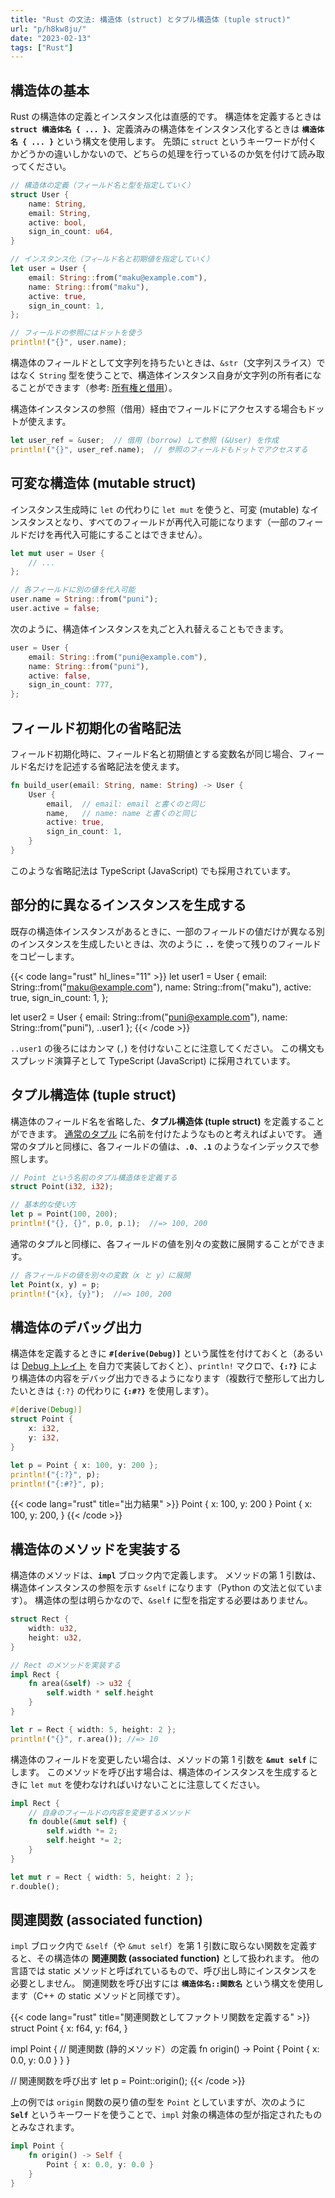 ```yaml
---
title: "Rust の文法: 構造体 (struct) とタプル構造体 (tuple struct)"
url: "p/h8kw8ju/"
date: "2023-02-13"
tags: ["Rust"]
---
```


構造体の基本
----

Rust の構造体の定義とインスタンス化は直感的です。
構造体を定義するときは __`struct 構造体名 { ... }`__、定義済みの構造体をインスタンス化するときは __`構造体名 { ... }`__ という構文を使用します。
先頭に `struct` というキーワードが付くかどうかの違いしかないので、どちらの処理を行っているのか気を付けて読み取ってください。

```rust
// 構造体の定義（フィールド名と型を指定していく）
struct User {
    name: String,
    email: String,
    active: bool,
    sign_in_count: u64,
}

// インスタンス化（フィ―ルド名と初期値を指定していく）
let user = User {
    email: String::from("maku@example.com"),
    name: String::from("maku"),
    active: true,
    sign_in_count: 1,
};

// フィールドの参照にはドットを使う
println!("{}", user.name);
```

構造体のフィールドとして文字列を持ちたいときは、`&str`（文字列スライス）ではなく `String` 型を使うことで、構造体インスタンス自身が文字列の所有者になることができます（参考: [所有権と借用](/p/4nx8hqy/)）。

構造体インスタンスの参照（借用）経由でフィールドにアクセスする場合もドットが使えます。

```rust
let user_ref = &user;  // 借用 (borrow) して参照 (&User) を作成
println!("{}", user_ref.name);  // 参照のフィールドもドットでアクセスする
```


可変な構造体 (mutable struct)
----

インスタンス生成時に `let` の代わりに `let mut` を使うと、可変 (mutable) なインスタンスとなり、すべてのフィールドが再代入可能になります（一部のフィールドだけを再代入可能にすることはできません）。

```rust
let mut user = User {
    // ...
};

// 各フィールドに別の値を代入可能
user.name = String::from("puni");
user.active = false;
```

次のように、構造体インスタンスを丸ごと入れ替えることもできます。

```rust
user = User {
    email: String::from("puni@example.com"),
    name: String::from("puni"),
    active: false,
    sign_in_count: 777,
};
```


フィールド初期化の省略記法
----

フィールド初期化時に、フィールド名と初期値とする変数名が同じ場合、フィールド名だけを記述する省略記法を使えます。

```rust
fn build_user(email: String, name: String) -> User {
    User {
        email,  // email: email と書くのと同じ
        name,   // name: name と書くのと同じ
        active: true,
        sign_in_count: 1,
    }
}
```

このような省略記法は TypeScript (JavaScript) でも採用されています。


部分的に異なるインスタンスを生成する
----

既存の構造体インスタンスがあるときに、一部のフィールドの値だけが異なる別のインスタンスを生成したいときは、次のように __`..`__ を使って残りのフィールドをコピーします。

{{< code lang="rust" hl_lines="11" >}}
let user1 = User {
    email: String::from("maku@example.com"),
    name: String::from("maku"),
    active: true,
    sign_in_count: 1,
};

let user2 = User {
    email: String::from("puni@example.com"),
    name: String::from("puni"),
    ..user1
};
{{< /code >}}

`..user1` の後ろにはカンマ (`,`) を付けないことに注意してください。
この構文もスプレッド演算子として TypeScript (JavaScript) に採用されています。


タプル構造体 (tuple struct)
----

構造体のフィールド名を省略した、__タプル構造体 (tuple struct)__ を定義することができます。
[通常のタプル](/p/7r3cmv6/#tuple) に名前を付けたようなものと考えればよいです。
通常のタプルと同様に、各フィールドの値は、__`.0`__、__`.1`__ のようなインデックスで参照します。

```rust
// Point という名前のタプル構造体を定義する
struct Point(i32, i32);

// 基本的な使い方
let p = Point(100, 200);
println!("{}, {}", p.0, p.1);  //=> 100, 200
```

通常のタプルと同様に、各フィールドの値を別々の変数に展開することができます。

```rust
// 各フィールドの値を別々の変数（x と y）に展開
let Point(x, y) = p;
println!("{x}, {y}");  //=> 100, 200
```


構造体のデバッグ出力
----

構造体を定義するときに __`#[derive(Debug)]`__ という属性を付けておくと（あるいは [Debug トレイト](https://doc.rust-lang.org/std/fmt/trait.Debug.html) を自力で実装しておくと）、`println!` マクロで、__`{:?}`__ により構造体の内容をデバッグ出力できるようになります（複数行で整形して出力したいときは `{:?}` の代わりに __`{:#?}`__ を使用します）。

```rust
#[derive(Debug)]
struct Point {
    x: i32,
    y: i32,
}

let p = Point { x: 100, y: 200 };
println!("{:?}", p);
println!("{:#?}", p);
```

{{< code lang="rust" title="出力結果" >}}
Point { x: 100, y: 200 }
Point {
    x: 100,
    y: 200,
}
{{< /code >}}


構造体のメソッドを実装する
----

構造体のメソッドは、__`impl`__ ブロック内で定義します。
メソッドの第 1 引数は、構造体インスタンスの参照を示す `&self` になります（Python の文法と似ています）。
構造体の型は明らかなので、`&self` に型を指定する必要はありません。

```rust
struct Rect {
    width: u32,
    height: u32,
}

// Rect のメソッドを実装する
impl Rect {
    fn area(&self) -> u32 {
        self.width * self.height
    }
}

let r = Rect { width: 5, height: 2 };
println!("{}", r.area()); //=> 10
```

構造体のフィールドを変更したい場合は、メソッドの第 1 引数を __`&mut self`__ にします。
このメソッドを呼び出す場合は、構造体のインスタンスを生成するときに `let mut` を使わなければいけないことに注意してください。

```rust
impl Rect {
    // 自身のフィールドの内容を変更するメソッド
    fn double(&mut self) {
        self.width *= 2;
        self.height *= 2;
    }
}

let mut r = Rect { width: 5, height: 2 };
r.double();
```


関連関数 (associated function)
----

`impl` ブロック内で `&self`（や `&mut self`）を第 1 引数に取らない関数を定義すると、その構造体の __関連関数 (associated function)__ として扱われます。
他の言語では static メソッドと呼ばれているもので、呼び出し時にインスタンスを必要としません。
関連関数を呼び出すには __`構造体名::関数名`__ という構文を使用します（C++ の static メソッドと同様です）。

{{< code lang="rust" title="関連関数としてファクトリ関数を定義する" >}}
struct Point {
    x: f64,
    y: f64,
}

impl Point {
    // 関連関数 (静的メソッド）の定義
    fn origin() -> Point {
        Point { x: 0.0, y: 0.0 }
    }
}

// 関連関数を呼び出す
let p = Point::origin();
{{< /code >}}

上の例では `origin` 関数の戻り値の型を `Point` としていますが、次のように __`Self`__ というキーワードを使うことで、`impl` 対象の構造体の型が指定されたものとみなされます。

```rust
impl Point {
    fn origin() -> Self {
        Point { x: 0.0, y: 0.0 }
    }
}
```

